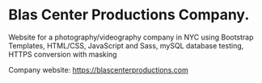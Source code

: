 # Blas Center Productions Company. 

Website for a photography/videography company in NYC using Bootstrap Templates, HTML/CSS, JavaScript and Sass, mySQL database testing, HTTPS conversion with masking

Company website: https://blascenterproductions.com
